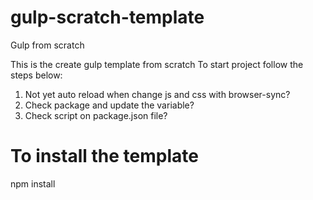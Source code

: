 # gulp-scratch-template
Gulp from scratch

This is the create gulp template from scratch
To start project follow the steps below:

1. Not yet auto reload when change js and css with browser-sync?
2. Check package and update the variable?
3. Check script on package.json file?

# To install the template
npm install
